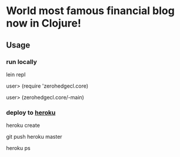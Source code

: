 # World most famous financial blog now in Clojure!


## Usage

### run locally

lein repl

user> (require 'zerohedgecl.core)

user> (zerohedgecl.core/-main)

### deploy to [heroku](http://zhcltest.herokuapp.com/page/0)

heroku create

git push heroku master

heroku ps
